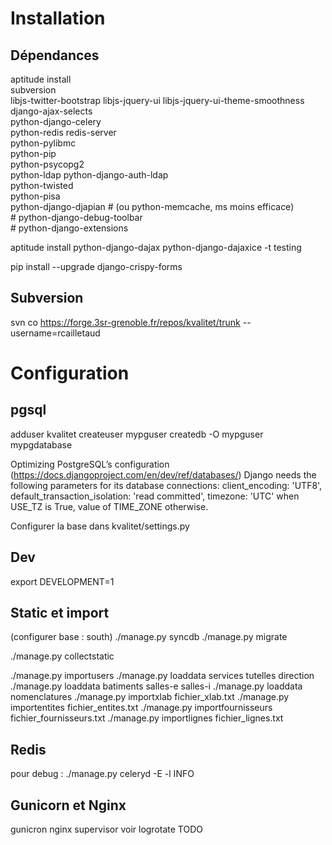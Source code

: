 # Installation
## Dépendances

aptitude install \
subversion \
libjs-twitter-bootstrap libjs-jquery-ui libjs-jquery-ui-theme-smoothness \
django-ajax-selects \
python-django-celery \
python-redis redis-server \
python-pylibmc \
python-pip \
python-psycopg2 \
python-ldap python-django-auth-ldap \
python-twisted \
python-pisa \
 python-django-djapian
<notextile>#</notextile> (ou python-memcache, ms moins efficace) \
<notextile>#</notextile> python-django-debug-toolbar \
<notextile>#</notextile> python-django-extensions

aptitude install python-django-dajax python-django-dajaxice -t testing

pip install --upgrade django-crispy-forms


## Subversion

svn co https://forge.3sr-grenoble.fr/repos/kvalitet/trunk --username=rcailletaud

# Configuration

## pgsql

adduser kvalitet
createuser mypguser
createdb -O mypguser mypgdatabase


Optimizing PostgreSQL’s configuration (https://docs.djangoproject.com/en/dev/ref/databases/)
Django needs the following parameters for its database connections:
    client_encoding: 'UTF8',
    default_transaction_isolation: 'read committed',
    timezone: 'UTC' when USE_TZ is True, value of TIME_ZONE otherwise.

Configurer la base dans kvalitet/settings.py


## Dev

export DEVELOPMENT=1


## Static et import

(configurer base : south)
./manage.py syncdb
./manage.py migrate

./manage.py collectstatic

./manage.py importusers
./manage.py loaddata services tutelles direction
./manage.py loaddata batiments salles-e salles-i
./manage.py loaddata nomenclatures
./manage.py importxlab fichier_xlab.txt
./manage.py importentites fichier_entites.txt
./manage.py importfournisseurs fichier_fournisseurs.txt
./manage.py importlignes fichier_lignes.txt

## Redis

pour debug :
 ./manage.py celeryd -E -l INFO

## Gunicorn et Nginx

gunicron nginx supervisor
voir logrotate
TODO
